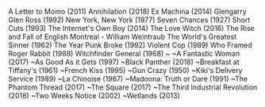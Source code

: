 A Letter to Momo (2011)
Annihilation (2018)
Ex Machina (2014)
Glengarry Glen Ross (1992)
New York, New York (1977)
Seven Chances (1927)
Short Cuts (1993)
The Internet's Own Boy (2014)
The Love Witch (2016)
The Rise and Fall of English Montreal - William Weintraub
The World's Greatest Sinner (1962)
The Year Punk Broke (1992)
Violent Cop (1989)
Who Framed Roger Rabbit (1988)
Witchfinder General (1968)
~
~A Fantastic Woman (2017)
~As Good As it Gets (1997)
~Black Panther (2018)
~Breakfast at Tiffany's (1961)
~French Kiss (1995)
~Gun Crazy (1950)
~Kiki's Delivery Service (1989)
~La Chinoise (1967)
~Madonna: Truth or Dare (1991)
~The Phantom Thread (2017)
~The Square (2017)
~The Third Industrial Revolution (2018)
~Two Weeks Notice (2002)
~Wetlands (2013)
